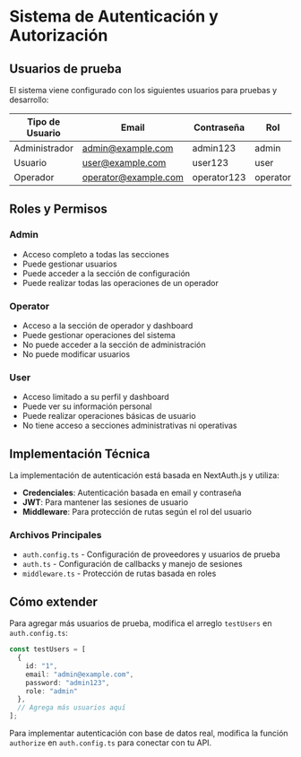# Sistema de Autenticación y Autorización

## Usuarios de prueba

El sistema viene configurado con los siguientes usuarios para pruebas y desarrollo:

| Tipo de Usuario | Email | Contraseña | Rol |
|-----------------|-------|------------|-----|
| Administrador | admin@example.com | admin123 | admin |
| Usuario | user@example.com | user123 | user |
| Operador | operator@example.com | operator123 | operator |

## Roles y Permisos

### Admin
- Acceso completo a todas las secciones
- Puede gestionar usuarios
- Puede acceder a la sección de configuración
- Puede realizar todas las operaciones de un operador

### Operator
- Acceso a la sección de operador y dashboard
- Puede gestionar operaciones del sistema
- No puede acceder a la sección de administración
- No puede modificar usuarios

### User
- Acceso limitado a su perfil y dashboard
- Puede ver su información personal
- Puede realizar operaciones básicas de usuario
- No tiene acceso a secciones administrativas ni operativas

## Implementación Técnica

La implementación de autenticación está basada en NextAuth.js y utiliza:

- **Credenciales**: Autenticación basada en email y contraseña
- **JWT**: Para mantener las sesiones de usuario
- **Middleware**: Para protección de rutas según el rol del usuario

### Archivos Principales

- `auth.config.ts` - Configuración de proveedores y usuarios de prueba
- `auth.ts` - Configuración de callbacks y manejo de sesiones
- `middleware.ts` - Protección de rutas basada en roles

## Cómo extender

Para agregar más usuarios de prueba, modifica el arreglo `testUsers` en `auth.config.ts`:

```typescript
const testUsers = [
  {
    id: "1",
    email: "admin@example.com",
    password: "admin123",
    role: "admin"
  },
  // Agrega más usuarios aquí
];
```

Para implementar autenticación con base de datos real, modifica la función `authorize` en `auth.config.ts` para conectar con tu API.
